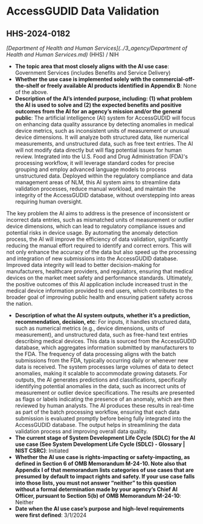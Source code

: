# AccessGUDID Data Validation
## HHS-2024-0182
_[Department of Health and Human Services](../3_agency/Department of Health and Human Services.md)_ (HHS) / NIH


+ **The topic area that most closely aligns with the AI use case**: Government Services (includes Benefits and Service Delivery)
+ **Whether the use case is implemented solely with the commercial-off-the-shelf or freely available AI products identified in Appendix B**: None of the above.
+ **Description of the AI’s intended purpose, including: (1) what problem the AI is used to solve and (2) the expected benefits and positive outcomes from the AI for an agency’s mission and/or the general public**: The artificial intelligence (AI) system for AccessGUDID will focus on enhancing data quality assurance by detecting anomalies in medical device metrics, such as inconsistent units of measurement or unusual device dimensions. It will analyze both structured data, like numerical measurements, and unstructured data, such as free text entries. The AI will not modify data directly but will flag potential issues for human review. Integrated into the U.S. Food and Drug Administration (FDA)'s processing workflow, it will leverage standard codes for precise grouping and employ advanced language models to process unstructured data. Deployed within the regulatory compliance and data management areas of NLM, this AI system aims to streamline data validation processes, reduce manual workload, and maintain the integrity of the AccessGUDID database, without overstepping into areas requiring human oversight.

The key problem the AI aims to address is the presence of inconsistent or incorrect data entries, such as mismatched units of measurement or outlier device dimensions, which can lead to regulatory compliance issues and potential risks in device usage. By automating the anomaly detection process, the AI will improve the efficiency of data validation, significantly reducing the manual effort required to identify and correct errors. This will not only enhance the accuracy of the data but also speed up the processing and integration of new submissions into the AccessGUDID database. Improved data integrity will lead to better decision-making for manufacturers, healthcare providers, and regulators, ensuring that medical devices on the market meet safety and performance standards. Ultimately, the positive outcomes of this AI application include increased trust in the medical device information provided to end users, which contributes to the broader goal of improving public health and ensuring patient safety across the nation.
+ **Description of what the AI system outputs, whether it’s a prediction, recommendation, decision, etc**: For inputs, it handles structured data, such as numerical metrics (e.g., device dimensions, units of measurement), and unstructured data, such as free-hand text entries describing medical devices. This data is sourced from the AccessGUDID database, which aggregates information submitted by manufacturers to the FDA. The frequency of data processing aligns with the batch submissions from the FDA, typically occurring daily or whenever new data is received. The system processes large volumes of data to detect anomalies, making it scalable to accommodate growing datasets. For outputs, the AI generates predictions and classifications, specifically identifying potential anomalies in the data, such as incorrect units of measurement or outlier device specifications. The results are presented as flags or labels indicating the presence of an anomaly, which are then reviewed by human analysts. The AI produces these results in real-time as part of the batch processing workflow, ensuring that each data submission is evaluated promptly before being fully integrated into the AccessGUDID database. The output helps in streamlining the data validation process and improving overall data quality.
+ **The current stage of System Development Life Cycle (SDLC) for the AI use case (See System Development Life Cycle (SDLC) - Glossary | NIST CSRC)**: Initiated
+ **Whether the AI use case is rights-impacting or safety-impacting, as defined in Section 6 of OMB Memorandum M-24-10. Note also that Appendix I of that memorandum lists categories of use cases that are presumed by default to impact rights and safety. If your use case falls into those lists, you must not answer “neither” to this question without a formal determination made by your agency’s Chief AI Officer, pursuant to Section 5(b) of OMB Memorandum M-24-10**: Neither
+ **Date when the AI use case’s purpose and high-level requirements were first defined**: 3/1/2024